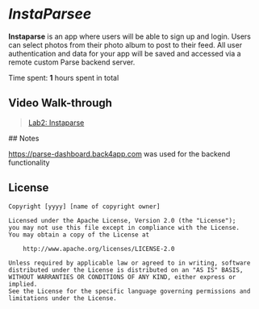 # *InstaParsee*

**Instaparse** is an app where users will be able to sign up and login. Users can select photos from their photo album to post to their feed.
All user authentication and data for your app will be saved and accessed via a remote custom Parse backend server. 

Time spent: **1** hours spent in total

## Video Walk-through
<blockquote class="imgur-embed-pub" lang="en" data-id="a/sMQLCXi"  ><a href="//imgur.com/a/sMQLCXi">Lab2: Instaparse</a></blockquote><script async src="//s.imgur.com/min/embed.js" charset="utf-8"></script>## Notes

https://parse-dashboard.back4app.com
was used for the backend functionality


## License

    Copyright [yyyy] [name of copyright owner]

    Licensed under the Apache License, Version 2.0 (the "License");
    you may not use this file except in compliance with the License.
    You may obtain a copy of the License at

        http://www.apache.org/licenses/LICENSE-2.0

    Unless required by applicable law or agreed to in writing, software
    distributed under the License is distributed on an "AS IS" BASIS,
    WITHOUT WARRANTIES OR CONDITIONS OF ANY KIND, either express or implied.
    See the License for the specific language governing permissions and
    limitations under the License.



